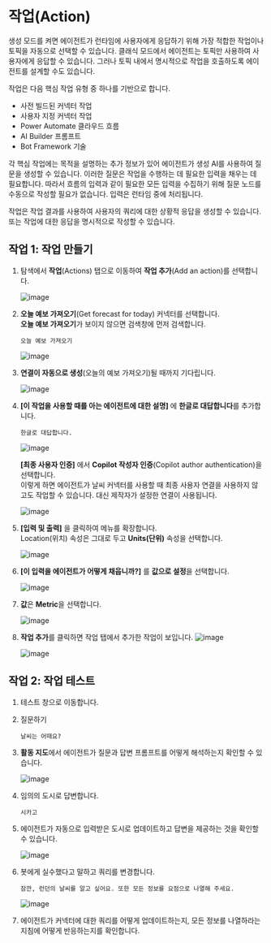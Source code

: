 # 작업(Action)

생성 모드를 켜면 에이전트가 런타임에 사용자에게 응답하기 위해 가장 적합한 작업이나 토픽을 자동으로 선택할 수 있습니다. 클래식 모드에서 에이전트는 토픽만 사용하여 사용자에게 응답할 수 있습니다. 그러나 토픽 내에서 명시적으로 작업을 호출하도록 에이전트를 설계할 수도 있습니다.

작업은 다음 핵심 작업 유형 중 하나를 기반으로 합니다.
- 사전 빌드된 커넥터 작업
- 사용자 지정 커넥터 작업
- Power Automate 클라우드 흐름
- AI Builder 프롬프트
- Bot Framework 기술

각 핵심 작업에는 목적을 설명하는 추가 정보가 있어 에이전트가 생성 AI를 사용하여 질문을 생성할 수 있습니다. 이러한 질문은 작업을 수행하는 데 필요한 입력을 채우는 데 필요합니다. 따라서 흐름의 입력과 같이 필요한 모든 입력을 수집하기 위해 질문 노드를 수동으로 작성할 필요가 없습니다. 입력은 런타임 중에 처리됩니다.

작업은 작업 결과를 사용하여 사용자의 쿼리에 대한 상황적 응답을 생성할 수 있습니다. 또는 작업에 대한 응답을 명시적으로 작성할 수 있습니다.


## 작업 1: 작업 만들기

1. 탐색에서 **작업**(Actions) 탭으로 이동하여 **작업 추가**(Add an action)를 선택합니다.
   
    ![image](https://github.com/user-attachments/assets/2ec99e72-19c5-41f4-8cbf-974ce9d76e1f)

2. **오늘 예보 가져오기**(Get forecast for today) 커넥터를 선택합니다. </br> **오늘 예보 가져오기**가 보이지 않으면 검색창에 먼저 검색합니다.
   ```
   오늘 예보 가져오기
   ```
   ![image](https://github.com/user-attachments/assets/73139ffb-23dc-41a4-ad09-1c3d255493d9)


4. **연결이 자동으로 생성**(오늘의 예보 가져오기)될 때까지 기다립니다.

    ![image](https://github.com/user-attachments/assets/43b129db-afb8-4559-99da-871a6dcb46d5)

5. **[이 작업을 사용할 때를 아는 에이전트에 대한 설명]** 에 **한글로 대답합니다**를 추가합니다.
   ```
   한글로 대답합니다.
   ```

   ![image](https://github.com/user-attachments/assets/47e8f2cb-7b04-43ef-91bf-5fa7b63cbee0)

   **[최종 사용자 인증]** 에서 **Copilot 작성자 인증**(Copilot author authentication)을 선택합니다. </br>
   이렇게 하면 에이전트가 날씨 커넥터를 사용할 때 최종 사용자 연결을 사용하지 않고도 작업할 수 있습니다. 대신 제작자가 설정한 연결이 사용됩니다.

   ![image](https://github.com/user-attachments/assets/82894271-f9d8-4433-8d37-3f7914b19576)


7. **[입력 및 출력]** 을 클릭하여 메뉴를 확장합니다. </br>
   Location(위치) 속성은 그대로 두고 **Units(단위)** 속성을 선택합니다.

   ![image](https://github.com/user-attachments/assets/ad48e584-7e77-4103-8b70-a070355998c8)

8. **[이 입력을 에이전트가 어떻게 채웁니까?]** 를 **값으로 설정**을 선택합니다.

    ![image](https://github.com/user-attachments/assets/504bae11-89cd-443f-bec9-28896618ad90)

9. **값**은 **Metric**을 선택합니다.

    ![image](https://github.com/user-attachments/assets/c06f8fce-54fd-4b8f-ac0a-07c42a0e3fb5)

10. **작업 추가**를 클릭하면 작업 탭에서 추가한 작업이 보입니다.
    ![image](https://github.com/user-attachments/assets/46e2fa62-99bc-4b84-a422-10e88fb2619c)

    ![image](https://github.com/user-attachments/assets/96477229-6ebd-4d13-b966-a44993c61181)




## 작업 2: 작업 테스트

1. 테스트 창으로 이동합니다.

2. 질문하기
   
   ```
   날씨는 어때요?
   ```

3. **활동 지도**에서 에이전트가 질문과 답변 프롬프트를 어떻게 해석하는지 확인할 수 있습니다.

    ![image](https://github.com/user-attachments/assets/f46e7b55-9201-48ef-abac-767b14479799)

4. 임의의 도시로 답변합니다.

   ```
   시카고
   ```

5. 에이전트가 자동으로 입력받은 도시로 업데이트하고 답변을 제공하는 것을 확인할 수 있습니다.

    ![image](https://github.com/user-attachments/assets/5901896c-848e-49e2-9c85-5bbacb033dd8)


6. 봇에게 실수했다고 말하고 쿼리를 변경합니다.

   ```
   잠깐, 런던의 날씨를 알고 싶어요. 또한 모든 정보를 요점으로 나열해 주세요.
   ```

   ![image](https://github.com/user-attachments/assets/5ce058bc-9086-405c-8994-ca309555d369)


7. 에이전트가 커넥터에 대한 쿼리를 어떻게 업데이트하는지, 모든 정보를 나열하라는 지침에 어떻게 반응하는지를 확인합니다.


